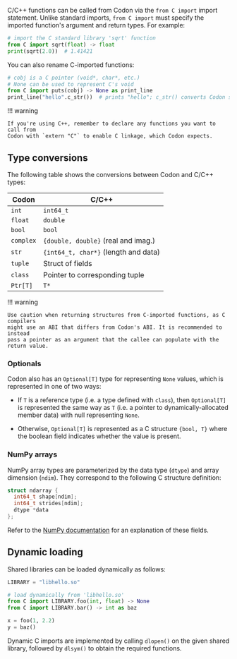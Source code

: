 C/C++ functions can be called from Codon via the `from C import`
import statement. Unlike standard imports, `from C import` must
specify the imported function's argument and return types. For
example:

``` python
# import the C standard library 'sqrt' function
from C import sqrt(float) -> float
print(sqrt(2.0))  # 1.41421
```

You can also rename C-imported functions:

``` python
# cobj is a C pointer (void*, char*, etc.)
# None can be used to represent C's void
from C import puts(cobj) -> None as print_line
print_line("hello".c_str())  # prints "hello"; c_str() converts Codon str to C string
```

!!! warning

    If you're using C++, remember to declare any functions you want to call from
    Codon with `extern "C"` to enable C linkage, which Codon expects.

## Type conversions

The following table shows the conversions between Codon and C/C++ types:

| Codon         | C/C++                                |
| ------------- | ------------------------------------ |
| `int`         | `int64_t`                            |
| `float`       | `double`                             |
| `bool`        | `bool`                               |
| `complex`     | `{double, double}` (real and imag.)  |
| `str`         | `{int64_t, char*}` (length and data) |
| `tuple`       | Struct of fields                     |
| `class`       | Pointer to corresponding tuple       |
| `Ptr[T]`      | `T*`                                 |

!!! warning

    Use caution when returning structures from C-imported functions, as C compilers
    might use an ABI that differs from Codon's ABI. It is recommended to instead
    pass a pointer as an argument that the callee can populate with the return value.

### Optionals

Codon also has an `Optional[T]` type for representing `None` values, which
is represented in one of two ways:

- If `T` is a reference type (i.e. a type defined with `class`), then `Optional[T]`
  is represented the same way as `T` (i.e. a pointer to dynamically-allocated member
  data) with null representing `None`.

- Otherwise, `Optional[T]` is represented as a C structure `{bool, T}` where the
  boolean field indicates whether the value is present.

### NumPy arrays

NumPy array types are parameterized by the data type (`dtype`) and array dimension
(`ndim`). They correspond to the following C structure definition:

``` c
struct ndarray {
  int64_t shape[ndim];
  int64_t strides[ndim];
  dtype *data
};
```

Refer to the [NumPy documentation](/libraries/numpy#array-abi) for an explanation of these fields.

## Dynamic loading

Shared libraries can be loaded dynamically as follows:

``` python
LIBRARY = "libhello.so"

# load dynamically from 'libhello.so'
from C import LIBRARY.foo(int, float) -> None
from C import LIBRARY.bar() -> int as baz

x = foo(1, 2.2)
y = baz()
```

Dynamic C imports are implemented by calling `dlopen()` on the given shared library,
followed by `dlsym()` to obtain the required functions.
